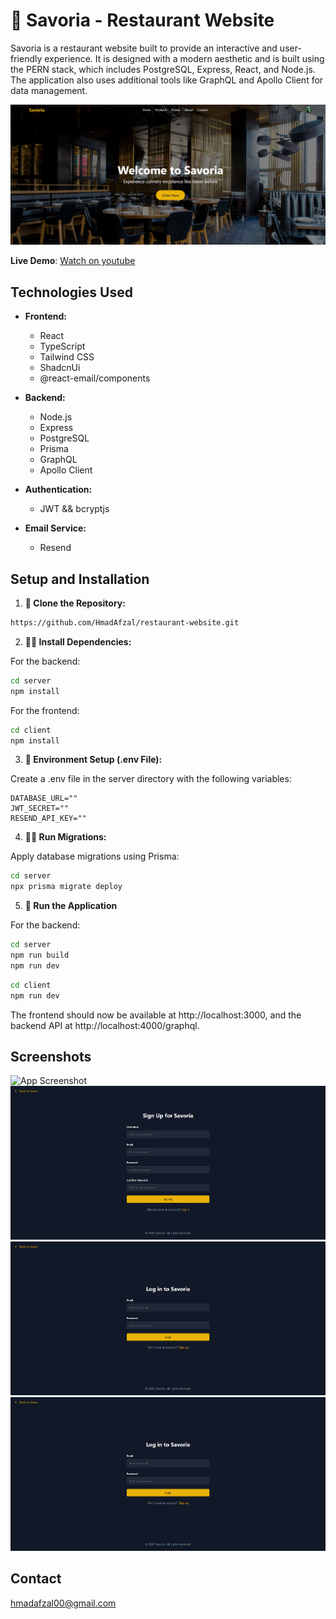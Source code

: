 # 🍴 Savoria - Restaurant Website
Savoria is a restaurant website built to provide an interactive and user-friendly experience. It is designed with a modern aesthetic and is built using the PERN stack, which includes PostgreSQL, Express, React, and Node.js. The application also uses additional tools like GraphQL and Apollo Client for data management.

![App Screenshot](/client/public/hero.png)

**Live Demo**: [Watch on youtube](https://youtu.be/TfMRoETMRvA)



## Technologies Used

- **Frontend:**
  - React
  - TypeScript
  - Tailwind CSS
  - ShadcnUi
  - @react-email/components

- **Backend:**
  - Node.js
  - Express
  - PostgreSQL
  - Prisma
  - GraphQL
  - Apollo Client

- **Authentication:**
  - JWT && bcryptjs

- **Email Service:**
  - Resend


## Setup and Installation

1. **🌌 Clone the Repository:**

```bash
https://github.com/HmadAfzal/restaurant-website.git
```


2. **👨‍💻 Install Dependencies:**

 For the backend:

```bash
cd server
npm install
```
 For the frontend:

```bash
cd client
npm install
```

3. **📄 Environment Setup (.env File):**

Create a .env file in the server directory with the following variables:

```env
DATABASE_URL=""
JWT_SECRET=""
RESEND_API_KEY=""
```

4. **🏃‍♂️ Run Migrations:**

Apply database migrations using Prisma:

```bash
cd server
npx prisma migrate deploy
```

5. **🕺 Run the Application**

 For the backend:

```bash
cd server
npm run build
npm run dev
```

```bash
cd client
npm run dev
```
The frontend should now be available at http://localhost:3000, and the backend API at http://localhost:4000/graphql.


## Screenshots
![App Screenshot](/client/public/landing.png)
![App Screenshot](/client/public/signup.png)
![App Screenshot](/client/public/login.png)
![App Screenshot](/client/public/login.png)


## Contact
[hmadafzal00@gmail.com](mailto:hmadafzal00@gmail.com)
